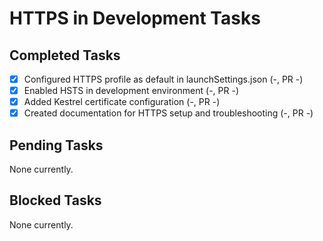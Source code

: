 # HTTPS in Development Tasks

## Completed Tasks
- [x] Configured HTTPS profile as default in launchSettings.json (-, PR -)
- [x] Enabled HSTS in development environment (-, PR -)
- [x] Added Kestrel certificate configuration (-, PR -)
- [x] Created documentation for HTTPS setup and troubleshooting (-, PR -)

## Pending Tasks
None currently.

## Blocked Tasks
None currently.
